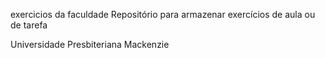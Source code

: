 exercicios da faculdade
Repositório para armazenar exercícios de aula ou de tarefa

Universidade Presbiteriana Mackenzie
